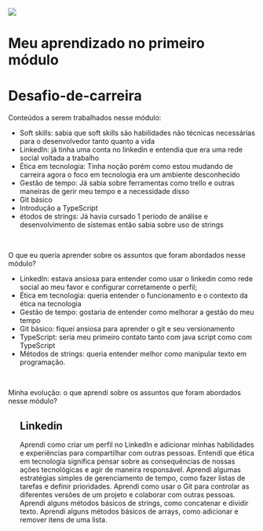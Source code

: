 ![](https://i.imgur.com/xG74tOh.png)

# Meu aprendizado no primeiro módulo

# Desafio-de-carreira
</head>
<body>
   <p>Conteúdos a serem trabalhados nesse módulo:</p>

   <ul>
        <li>Soft skills: sabia que soft skills são habilidades não técnicas necessárias para o desenvolvedor tanto quanto a vida</li>
        <li>LinkedIn: já tinha uma conta no linkedin e entendia que era uma rede social voltada a trabalho</li>
        <li>Ética em tecnologia: Tinha noção porém como estou mudando de carreira agora o foco em tecnologia era um ambiente desconhecido</li>
        <li>Gestão de tempo: Já sabia sobre ferramentas como trello e outras maneiras de gerir meu tempo e a necessidade disso</li>
        <li>Git básico</li>
        <li>Introdução a TypeScript</li>
        <li>étodos de strings: Já havia cursado 1 período de análise e desenvolvimento de sistemas então sabia sobre uso de strings</li>
    </ul>
<br>

   <p>O que eu queria aprender sobre os assuntos que foram abordados nesse módulo?</p>

   <ul>
      <li>LinkedIn: estava ansiosa para entender como usar o linkedin como rede social ao meu favor e configurar corretamente o perfil;        </li>
      <li>Ética em tecnologia: queria entender o funcionamento e o contexto da ética na tecnologia</li>
      <li>Gestão de tempo: gostaria de entender como melhorar a gestão do meu tempo</li>
      <li>Git básico: fiquei ansiosa para aprender o git e seu versionamento</li>
      <li>TypeScript: seria meu primeiro contato tanto com java script como com TypeScript
      <li>Métodos de strings: queria entender melhor como manipular texto em programação.
   </ul>
  <br>
   
       
   <p>Minha evolução: o que aprendi sobre os assuntos que foram abordados nesse módulo?</p>
   <ul>
      <h2>Linkedin</h2>
      Aprendi como criar um perfil no LinkedIn e adicionar minhas habilidades e experiências para compartilhar com outras pessoas.
Entendi que ética em tecnologia significa pensar sobre as consequências de nossas ações tecnológicas e agir de maneira responsável.
Aprendi algumas estratégias simples de gerenciamento de tempo, como fazer listas de tarefas e definir prioridades.
Aprendi como usar o Git para controlar as diferentes versões de um projeto e colaborar com outras pessoas.
Aprendi alguns métodos básicos de strings, como concatenar e dividir texto.
Aprendi alguns métodos básicos de arrays, como adicionar e remover itens de uma lista.
   </ul>
</body>
